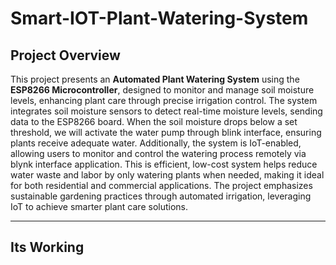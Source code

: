 # Smart-IOT-Plant-Watering-System

## Project Overview

This project presents an **Automated Plant Watering System** using the **ESP8266 Microcontroller**, designed to monitor and manage soil moisture levels, enhancing plant care through precise irrigation control. The system integrates soil moisture sensors to detect real-time moisture levels, sending data to the ESP8266 board. When the soil moisture drops below a set threshold, we will activate the water pump through blink interface, ensuring plants receive adequate water.
Additionally, the system is IoT-enabled, allowing users to monitor and control the watering process remotely via blynk interface application. This is efficient, low-cost system helps reduce water waste and labor by only watering plants when needed, making it ideal for both residential and commercial applications. The project emphasizes sustainable gardening practices through automated irrigation, leveraging IoT to achieve smarter plant care solutions.
___
## Its Working

